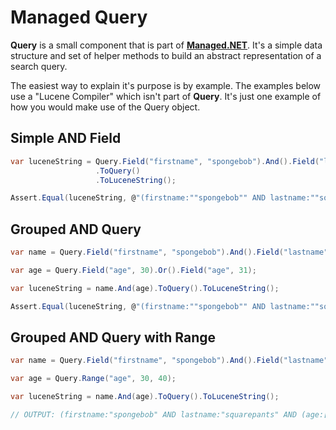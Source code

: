 # Managed Query


**Query** is a small component that is part of [**Managed.NET**](https://twitter.com/managed_dotnet). It's a simple data structure and set of helper methods to build an abstract representation of a search query. 

The easiest way to explain it's purpose is by example. The examples below use a "Lucene Compiler" which isn't part of **Query**. It's just one example of how you would make use of the Query object.

## Simple AND Field

```csharp
var luceneString = Query.Field("firstname", "spongebob").And().Field("lastname", "squarepants")
                   .ToQuery()
                   .ToLuceneString();

Assert.Equal(luceneString, @"(firstname:""spongebob"" AND lastname:""squarepants"")");
```

## Grouped AND Query

```csharp
var name = Query.Field("firstname", "spongebob").And().Field("lastname", "squarepants");

var age = Query.Field("age", 30).Or().Field("age", 31);

var luceneString = name.And(age).ToQuery().ToLuceneString();

Assert.Equal(luceneString, @"(firstname:""spongebob"" AND lastname:""squarepants"" AND (age:30 OR age:31))");
```

## Grouped AND Query with Range

```csharp
var name = Query.Field("firstname", "spongebob").And().Field("lastname", "squarepants");

var age = Query.Range("age", 30, 40);

var luceneString = name.And(age).ToQuery().ToLuceneString();

// OUTPUT: (firstname:"spongebob" AND lastname:"squarepants" AND (age:[30 TO 40]))
```

